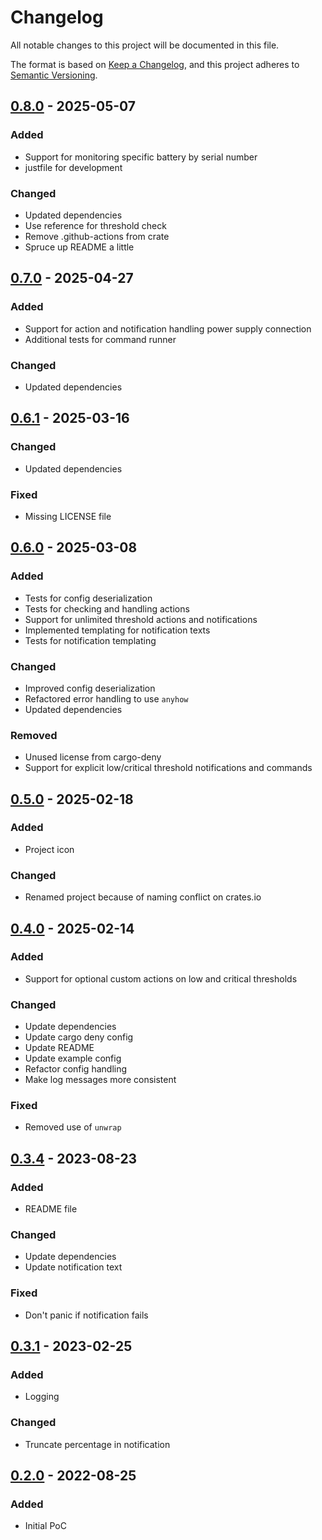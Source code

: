 # Changelog

All notable changes to this project will be documented in this file.

The format is based on [Keep a Changelog](https://keepachangelog.com/en/1.1.0/),
and this project adheres to [Semantic Versioning](https://semver.org/spec/v2.0.0.html).

## [0.8.0] - 2025-05-07

### Added

- Support for monitoring specific battery by serial number
- justfile for development

### Changed

- Updated dependencies
- Use reference for threshold check
- Remove .github-actions from crate
- Spruce up README a little

## [0.7.0] - 2025-04-27

### Added

- Support for action and notification handling power supply connection
- Additional tests for command runner

### Changed

- Updated dependencies

## [0.6.1] - 2025-03-16

### Changed

- Updated dependencies

### Fixed

- Missing LICENSE file

## [0.6.0] - 2025-03-08

### Added

- Tests for config deserialization
- Tests for checking and handling actions
- Support for unlimited threshold actions and notifications
- Implemented templating for notification texts
- Tests for notification templating

### Changed

- Improved config deserialization
- Refactored error handling to use `anyhow`
- Updated dependencies

### Removed

- Unused license from cargo-deny
- Support for explicit low/critical threshold notifications and commands

## [0.5.0] - 2025-02-18

### Added

- Project icon

### Changed

- Renamed project because of naming conflict on crates.io

## [0.4.0] - 2025-02-14

### Added

- Support for optional custom actions on low and critical thresholds

### Changed

- Update dependencies
- Update cargo deny config
- Update README
- Update example config
- Refactor config handling
- Make log messages more consistent

### Fixed

- Removed use of `unwrap`

## [0.3.4] - 2023-08-23

### Added

- README file

### Changed

- Update dependencies
- Update notification text

### Fixed

- Don't panic if notification fails

## [0.3.1] - 2023-02-25

### Added

- Logging

### Changed

- Truncate percentage in notification

## [0.2.0] - 2022-08-25

### Added

- Initial PoC

[Unreleased]: https://github.com/t4k1t/battered/compare/v0.8.0...HEAD
[0.8.0]: https://github.com/t4k1t/battered/compare/v0.7.0...v0.8.0
[0.7.0]: https://github.com/t4k1t/battered/compare/v0.6.1...v0.7.0
[0.6.1]: https://github.com/t4k1t/battered/compare/v0.6.0...v0.6.1
[0.6.0]: https://github.com/t4k1t/battered/compare/v0.5.0...v0.6.0
[0.5.0]: https://github.com/t4k1t/battered/compare/v0.4.0...v0.5.0
[0.4.0]: https://github.com/t4k1t/battered/compare/v0.3.4...v0.4.0
[0.3.4]: https://github.com/t4k1t/battered/compare/v0.3.1...v0.3.4
[0.3.1]: https://github.com/t4k1t/battered/compare/v0.2.0...v0.3.1
[0.2.0]: https://github.com/t4k1t/battered/releases/tag/v0.2.0
